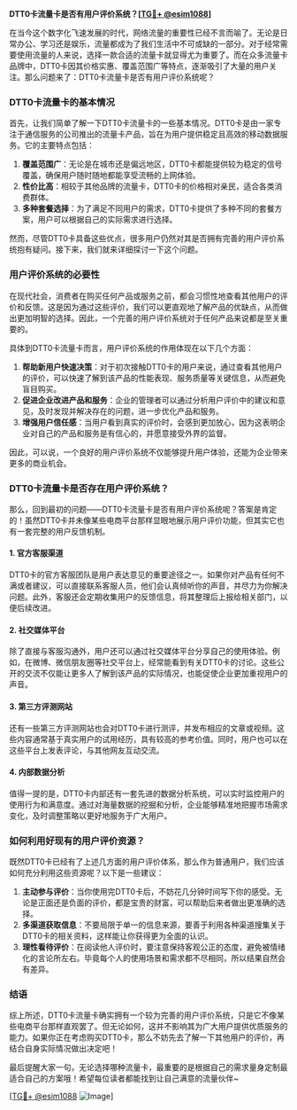 **DTT0卡流量卡是否有用户评价系统？[[TG💪+ @esim1088](https://t.me/s/esim1088)]**

在当今这个数字化飞速发展的时代，网络流量的重要性已经不言而喻了。无论是日常办公、学习还是娱乐，流量都成为了我们生活中不可或缺的一部分。对于经常需要使用流量的人来说，选择一款合适的流量卡就显得尤为重要了。而在众多流量卡品牌中，DTT0卡因其价格实惠、覆盖范围广等特点，逐渐吸引了大量的用户关注。那么问题来了：DTT0卡流量卡是否有用户评价系统呢？

### DTT0卡流量卡的基本情况

首先，让我们简单了解一下DTT0卡流量卡的一些基本情况。DTT0卡是由一家专注于通信服务的公司推出的流量卡产品，旨在为用户提供稳定且高效的移动数据服务。它的主要特点包括：

1. **覆盖范围广**：无论是在城市还是偏远地区，DTT0卡都能提供较为稳定的信号覆盖，确保用户随时随地都能享受流畅的上网体验。
2. **性价比高**：相较于其他品牌的流量卡，DTT0卡的价格相对亲民，适合各类消费群体。
3. **多种套餐选择**：为了满足不同用户的需求，DTT0卡提供了多种不同的套餐方案，用户可以根据自己的实际需求进行选择。

然而，尽管DTT0卡具备这些优点，很多用户仍然对其是否拥有完善的用户评价系统抱有疑问。接下来，我们就来详细探讨一下这个问题。

### 用户评价系统的必要性

在现代社会，消费者在购买任何产品或服务之前，都会习惯性地查看其他用户的评价和反馈。这是因为通过这些评价，我们可以更直观地了解产品的优缺点，从而做出更加明智的选择。因此，一个完善的用户评价系统对于任何产品来说都是至关重要的。

具体到DTT0卡流量卡而言，用户评价系统的作用体现在以下几个方面：

1. **帮助新用户快速决策**：对于初次接触DTT0卡的用户来说，通过查看其他用户的评价，可以快速了解到该产品的性能表现、服务质量等关键信息，从而避免盲目购买。
2. **促进企业改进产品和服务**：企业的管理者可以通过分析用户评价中的建议和意见，及时发现并解决存在的问题，进一步优化产品和服务。
3. **增强用户信任感**：当用户看到真实的评价时，会感到更加放心，因为这表明企业对自己的产品和服务是有信心的，并愿意接受外界的监督。

因此，可以说，一个良好的用户评价系统不仅能够提升用户体验，还能为企业带来更多的商业机会。

### DTT0卡流量卡是否存在用户评价系统？

那么，回到最初的问题——DTT0卡流量卡是否有用户评价系统呢？答案是肯定的！虽然DTT0卡并未像某些电商平台那样显眼地展示用户评价功能，但其实它也有一套完整的用户反馈机制。

#### 1. 官方客服渠道

DTT0卡的官方客服团队是用户表达意见的重要途径之一。如果你对产品有任何不满或者建议，可以直接联系客服人员，他们会认真倾听你的声音，并尽力为你解决问题。此外，客服还会定期收集用户的反馈信息，将其整理后上报给相关部门，以便后续改进。

#### 2. 社交媒体平台

除了直接与客服沟通外，用户还可以通过社交媒体平台分享自己的使用体验。例如，在微博、微信朋友圈等社交平台上，经常能看到有关DTT0卡的讨论。这些公开的交流不仅能让更多人了解到该产品的实际情况，也能促使企业更加重视用户的声音。

#### 3. 第三方评测网站

还有一些第三方评测网站也会对DTT0卡进行测评，并发布相应的文章或视频。这些内容通常基于真实用户的试用经历，具有较高的参考价值。同时，用户也可以在这些平台上发表评论，与其他网友互动交流。

#### 4. 内部数据分析

值得一提的是，DTT0卡内部还有一套先进的数据分析系统，可以实时监控用户的使用行为和满意度。通过对海量数据的挖掘和分析，企业能够精准地把握市场需求变化，及时调整策略以更好地服务于广大用户。

### 如何利用好现有的用户评价资源？

既然DTT0卡已经有了上述几方面的用户评价体系，那么作为普通用户，我们应该如何充分利用这些资源呢？以下是一些建议：

1. **主动参与评价**：当你使用完DTT0卡后，不妨花几分钟时间写下你的感受。无论是正面还是负面的评价，都是宝贵的财富，可以帮助后来者做出更准确的选择。
2. **多渠道获取信息**：不要局限于单一的信息来源，要善于利用各种渠道搜集关于DTT0卡的相关资料，这样能让你获得更为全面的认识。
3. **理性看待评价**：在阅读他人评价时，要注意保持客观公正的态度，避免被情绪化的言论所左右。毕竟每个人的使用场景和需求都不尽相同，所以结果自然会有差异。

### 结语

综上所述，DTT0卡流量卡确实拥有一个较为完善的用户评价系统，只是它不像某些电商平台那样直观罢了。但无论如何，这并不影响其为广大用户提供优质服务的能力。如果你正在考虑购买DTT0卡，那么不妨先去了解一下其他用户的评价，再结合自身实际情况做出决定吧！

最后提醒大家一句，无论选择哪种流量卡，最重要的是根据自己的需求量身定制最适合自己的方案哦！希望每位读者都能找到让自己满意的流量伙伴~

[[TG💪+ @esim1088](https://t.me/s/esim1088) ![Image](https://i.postimg.cc/4NQfJmqS/Snipaste-2025-05-13-00-14-12.png)]